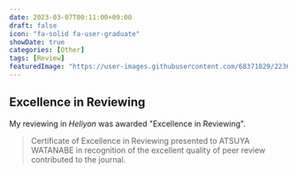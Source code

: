 ```yaml
---
date: 2023-03-07T00:11:00+09:00
draft: false
icon: "fa-solid fa-user-graduate"
showDate: true
categories: [Other]
tags: [Review]
featuredImage: "https://user-images.githubusercontent.com/68371029/223674630-95167446-fe96-44d6-9511-dd38c9e2553c.png"
---
```


## Excellence in Reviewing

My reviewing in *Heliyon* was awarded "Excellence in Reviewing".

> Certificate of Excellence in Reviewing presented to ATSUYA WATANABE in recognition of the excellent quality of peer review contributed to the journal.